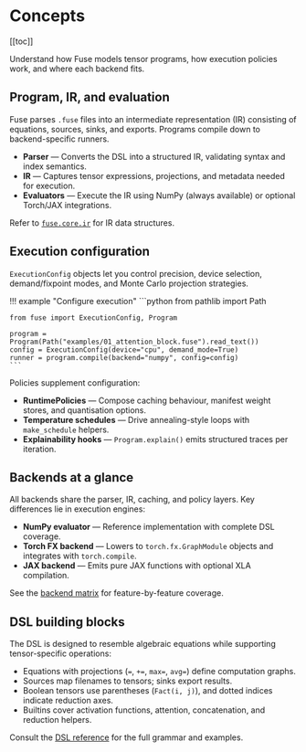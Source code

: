 # Concepts

[[toc]]

Understand how Fuse models tensor programs, how execution policies work, and where each backend fits.

## Program, IR, and evaluation

Fuse parses `.fuse` files into an intermediate representation (IR) consisting of equations, sources, sinks, and exports. Programs compile down to backend-specific runners.

* **Parser** — Converts the DSL into a structured IR, validating syntax and index semantics.
* **IR** — Captures tensor expressions, projections, and metadata needed for execution.
* **Evaluators** — Execute the IR using NumPy (always available) or optional Torch/JAX integrations.

Refer to [`fuse.core.ir`](../reference/fuse/core/ir/index.md) for IR data structures.

## Execution configuration

`ExecutionConfig` objects let you control precision, device selection, demand/fixpoint modes, and Monte Carlo projection strategies.

!!! example "Configure execution"
    ```python
    from pathlib import Path

    from fuse import ExecutionConfig, Program

    program = Program(Path("examples/01_attention_block.fuse").read_text())
    config = ExecutionConfig(device="cpu", demand_mode=True)
    runner = program.compile(backend="numpy", config=config)
    ```

Policies supplement configuration:

* **RuntimePolicies** — Compose caching behaviour, manifest weight stores, and quantisation options.
* **Temperature schedules** — Drive annealing-style loops with `make_schedule` helpers.
* **Explainability hooks** — `Program.explain()` emits structured traces per iteration.

## Backends at a glance

All backends share the parser, IR, caching, and policy layers. Key differences lie in execution engines:

* **NumPy evaluator** — Reference implementation with complete DSL coverage.
* **Torch FX backend** — Lowers to `torch.fx.GraphModule` objects and integrates with `torch.compile`.
* **JAX backend** — Emits pure JAX functions with optional XLA compilation.

See the [backend matrix](../backend_matrix.md) for feature-by-feature coverage.

## DSL building blocks

The DSL is designed to resemble algebraic equations while supporting tensor-specific operations:

* Equations with projections (`=`, `+=`, `max=`, `avg=`) define computation graphs.
* Sources map filenames to tensors; sinks export results.
* Boolean tensors use parentheses (`Fact(i, j)`), and dotted indices indicate reduction axes.
* Builtins cover activation functions, attention, concatenation, and reduction helpers.

Consult the [DSL reference](../dsl_reference.md) for the full grammar and examples.
